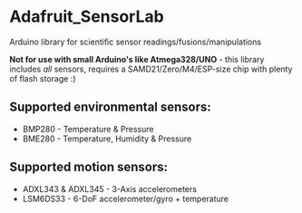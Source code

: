 # Adafruit_SensorLab
Arduino library for scientific sensor readings/fusions/manipulations

**Not for use with small Arduino's like Atmega328/UNO** - this library
includes *all* sensors, requires a SAMD21/Zero/M4/ESP-size chip with
plenty of flash storage :)


## Supported environmental sensors:
  * BMP280 - Temperature & Pressure
  * BME280 - Temperature, Humidity & Pressure

## Supported motion sensors:
  * ADXL343 & ADXL345 - 3-Axis accelerometers
  * LSM6DS33 - 6-DoF accelerometer/gyro + temperature